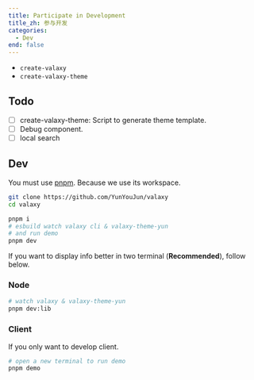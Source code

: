 ```yaml
---
title: Participate in Development
title_zh: 参与开发
categories:
  - Dev
end: false
---
```


- `create-valaxy`
- `create-valaxy-theme`

## Todo

- [ ] create-valaxy-theme: Script to generate theme template.
- [ ] Debug component.
- [ ] local search

## Dev

You must use [pnpm](https://pnpm.io/). Because we use its workspace.

```bash
git clone https://github.com/YunYouJun/valaxy
cd valaxy

pnpm i
# esbuild watch valaxy cli & valaxy-theme-yun
# and run demo
pnpm dev
```

If you want to display info better in two terminal (**Recommended**), follow below.

### Node

```bash
# watch valaxy & valaxy-theme-yun
pnpm dev:lib
```

### Client

If you only want to develop client.

```bash
# open a new terminal to run demo
pnpm demo
```
